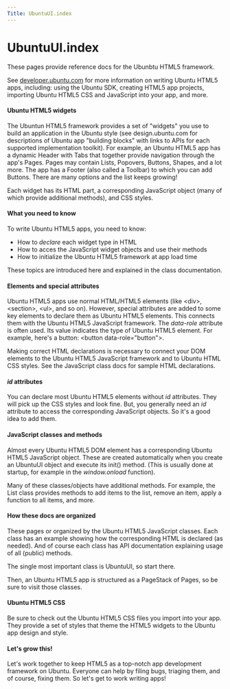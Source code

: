 ```yaml
---
Title: UbuntuUI.index
---
```


# UbuntuUI.index

<p>These pages provide reference docs for the Ubunbtu HTML5 framework.</p>
<p>See <a href="http://developer.ubuntu.com">developer.ubuntu.com</a> for more information on writing Ubuntu HTML5 apps, including: using the Ubuntu SDK, creating HTML5 app projects, importing Ubuntu HTML5 CSS and JavaScript into your app, and more. </p>
<h4>Ubuntu HTML5 widgets</h4>
<p>The Ubuntun HTML5 framework provides a set of "widgets" you use to build an application in the Ubuntu style (see design.ubuntu.com for descriptions of Ubuntu app "building blocks" with links to APIs for each supported implementation toolkit). For example, an Ubuntu HTML5 app has a dynamic Header with Tabs that together provide navigation through the app's Pages. Pages may contain Lists, Popovers, Buttons, Shapes, and a lot more. The app has a Footer (also called a Toolbar) to which you can add Buttons. There are many options and the list keeps growing!<p>
<p>Each widget has its HTML part, a corresponding JavaScript object (many of which provide additional methods), and CSS styles.</p>
<h4>What you need to know</h4>
<p>To write Ubuntu HTML5 apps, you need to know:</p>
<ul>
<li>How to <em>declare</em> each widget type in HTML</li>
<li>How to acces the JavaScript widget objects and use their methods</li>
<li>How to initialize the Ubuntu HTML5 framework at app load time</li>
</ul>
<p>These topics are introduced here and explained in the class documentation.</p>
<h4>Elements and special attributes</h4>
<p>Ubuntu HTML5 apps use normal HTML/HTML5 elements (like &lt;div&gt;, &lt;section&gt;, &lt;ul&gt;, and so on). However, special attributes are added to some key elements to declare them as Ubuntu HTML5 elements. This connects them with the Ubuntu HTML5 JavaScript framework. The <em>data-role</em> attribute is often used. Its value indicates the type of Ubuntu HTML5 element. For example, here's a button: &lt;button data-role="button"&gt;.</p>
</p>Making correct HTML declarations is necessary to connect your DOM elements to the Ubuntu HTML5 JavaScript framework and to Ubuntu HTML CSS styles. See the JavaScript class docs for sample HTML declarations.</p>
<h4><em>id</em> attributes</h4>
<p>You can declare most Ubuntu HTML5 elements without <em>id</em> attributes. They will pick up the CSS styles and look fine. But, you generally need an <em>id</em> attribute to access the corresponding JavaScript objects. So it's a good idea to add them.</p>
<h4>JavaScript classes and methods</h4>
<p>Almost every Ubuntu HTML5 DOM element has a corresponding Ubuntu HTML5 JavaScript object. These are created automatically when you create an UbuntuUI object and execute its init() method. (This is usually done at startup, for example in the <em>window.onload</em> function).</p>
<p>Many of these classes/objects have additional methods. For example, the List class provides methods to add items to the list, remove an item, apply a function to all items, and more.</p>
<h4>How these docs are organized</h4>
<p>These pages or organized by the Ubuntu HTML5 JavaScript classes. Each class has an example showing how the corresponding HTML is declared (as needed). And of course each class has API documentation explaining usage of all (public) methods.</p>
<p>The single most important class is UbuntuUI, so start there.</p>
<p>Then, an Ubuntu HTML5 app is structured as a PageStack of Pages, so be sure to visit those classes.</p>
<h4>Ubuntu HTML5 CSS</h4>
<p>Be sure to check out the Ubuntu HTML5 CSS files you import into your app. They provide a set of styles that theme the HTML5 widgets to the Ubuntu app design and style.</p>
<h4>Let's grow this!</h4>
<p>Let's work together to keep HTML5 as a top-notch app development framework on Ubuntu. Everyone can help by filing bugs, triaging them, and of course, fixing them. So let's get to work writing apps!</p>
<script src="https://developer.ubuntu.com../assets/vendor/prettify/prettify-min.js"></script>
<script>prettyPrint();</script>
<script src="https://developer.ubuntu.com../assets/js/yui-prettify.js"></script>
<script src="https://developer.ubuntu.com../assets/js/tabs.js"></script>
